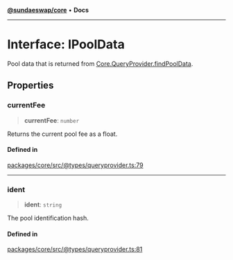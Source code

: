 [**@sundaeswap/core**](../../README.md) • **Docs**

***

# Interface: IPoolData

Pool data that is returned from [Core.QueryProvider.findPoolData](../classes/QueryProvider.md#findpooldata).

## Properties

### currentFee

> **currentFee**: `number`

Returns the current pool fee as a float.

#### Defined in

[packages/core/src/@types/queryprovider.ts:79](https://github.com/SundaeSwap-finance/sundae-sdk/blob/main/packages/core/src/@types/queryprovider.ts#L79)

***

### ident

> **ident**: `string`

The pool identification hash.

#### Defined in

[packages/core/src/@types/queryprovider.ts:81](https://github.com/SundaeSwap-finance/sundae-sdk/blob/main/packages/core/src/@types/queryprovider.ts#L81)
